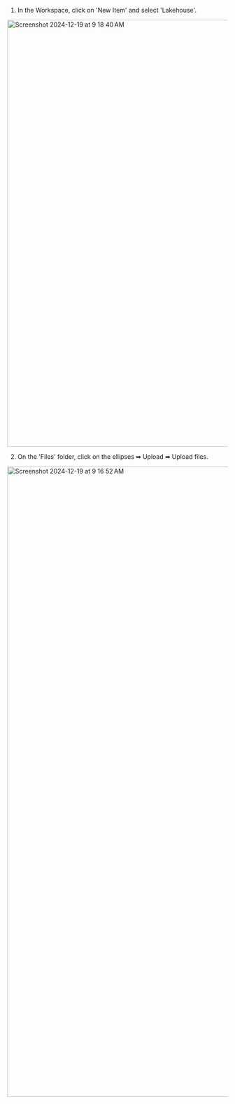 1. In the Workspace, click on 'New Item' and select 'Lakehouse'.
<img width="975" alt="Screenshot 2024-12-19 at 9 18 40 AM" src="https://github.com/user-attachments/assets/4593726d-f05b-452d-8102-f831418b718d" />

2. On the 'Files' folder, click on the ellipses ➡ Upload ➡ Upload files.
<img width="1440" alt="Screenshot 2024-12-19 at 9 16 52 AM" src="https://github.com/user-attachments/assets/e615c80f-56c2-4e1e-b154-59a6993dbcba" />
